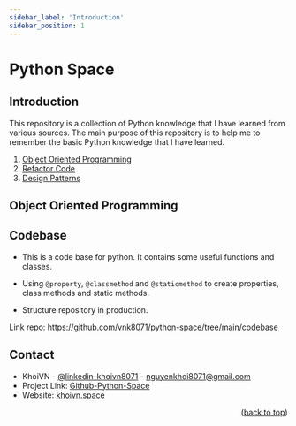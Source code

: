 ```yaml
---
sidebar_label: 'Introduction'
sidebar_position: 1
---
```


# Python Space

## Introduction
This repository is a collection of Python knowledge that I have learned from various sources. The main purpose of this repository is to help me to remember the basic Python knowledge that I have learned.
1. [Object Oriented Programming](https://python3.info/advanced/index.html#oop)
2. [Refactor Code](https://refactoring.guru/refactoring/techniques)
3. [Design Patterns](https://refactoring.guru/design-patterns/python)

## Object Oriented Programming

## Codebase
- This is a code base for python. It contains some useful functions and classes.

- Using `@property`, `@classmethod` and `@staticmethod` to create properties, class methods and static methods.

- Structure repository in production.

Link repo: https://github.com/vnk8071/python-space/tree/main/codebase

## Contact
- KhoiVN - [@linkedin-khoivn8071](https://www.linkedin.com/in/khoivn8071) - nguyenkhoi8071@gmail.com
- Project Link: [Github-Python-Space](https://github.com/vnk8071/python-space)
- Website: [khoivn.space](https://khoispace.io.vn)
<p align="right">(<a href="#overview">back to top</a>)</p>
